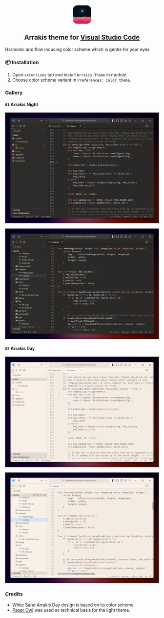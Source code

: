 <p align="center">
    <img src="assets/logo.png" width="60"/>
</p>

<h2 align="center">
    Arrakis theme for <a href="https://code.visualstudio.com/">Visual Studio Code</a>
</h2>

Harmonic and flow inducing color scheme which is gentle for your eyes.

### 📦 Installation

1. Open `extensions` tab and install `Arrakis Theme` in module.
2. Choose color scheme variant in `Preferences: Color theme`.

### Gallery
#### `01` Arrakis Night

<p align="center">
    <img src="assets/screenshot_01.png" width=800>
</p>
<p align="center">
    <img src="assets/screenshot_02.png" width=800>
</p>

#### `02` Arrakis Day

<p align="center">
    <img src="assets/screenshot_03.png" width=800>
</p>
<p align="center">
    <img src="assets/screenshot_04.png" width=800>
</p>

### Credits

- [White Sand](https://github.com/mswift42/intellij-ui-themes) Arrakis Day design is based on its color scheme.
- [Paper Owl](https://github.com/third774/paper-owl) was used as technical basis for the light theme.
